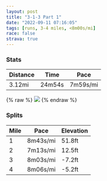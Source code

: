 ```yaml
---
layout: post
title: "3-1-3 Part 1"
date: "2022-09-11 07:16:05"
tags: [runs, 3-4 miles, <8m00s/mi]
race: false
strava: true
---
```


### Stats

| Distance | Time | Pace |
|----------|------|------|
|3.12mi|24m54s|7m59s/mi|

{% raw %}
<img src='https://maps.googleapis.com/maps/api/staticmap?maptype=roadmap&path=enc:cfwwFp~rbMMG?EJc@`@]Js@AiBJi@Ac@B_@J_@LU@WLYVY`@wAKGSSQKUE?B?AcAc@KCKBGDGEKSK]Q]Uk@O_AMKQ?]Ie@SWYOi@YEm@e@SCe@IEGSGGMAMo@c@?MUWe@Mq@Y]SQCYKEIWM[e@YWa@UcBg@aAU_@]c@UQ?y@Qi@CQg@QQu@e@Q][_@QMUo@OGO?q@k@e@I][Ye@g@QiB]MQ_@I{@}@a@YEGUI]_@EIs@{@aAMe@Fc@M[WAGHi@BW?SEKAAOJOGQOCM]YQIu@_Ai@WmA]]]m@e@Au@CKUSKi@^eATiAFw@f@y@J[Bi@?w@Bi@DSCk@Dg@f@{@HYLQNaCHq@?_AKe@u@oAKKg@Qa@IgAs@aAc@eAq@qAeAISu@sAMa@MqBRs@|@mBRm@Ao@Ig@m@}A]k@OQ{@o@m@SOKWWk@y@k@s@GO?MEGc@m@w@}A[]aAg@mAa@w@SK?]?c@Ns@f@YJk@Fk@Eg@Ka@Ws@w@a@[CMm@cAQeAU_@s@{@]Km@?s@Fw@Yi@Kg@UmBa@_DyAi@]_@c@Wa@gAmAQYy@w@]Ws@]]O_AW_@Qk@c@gAgAg@{@Ui@AGFCFBLIH[R_@Bg@HU@MJqA?a@H]b@g@VGFa@^S^KXMXHlCzA`@JFJ^R\F\PPDPHZCl@z@b@LFI&key=AIzaSyC1MId7bFpkLXNAaYhBSTb8jLyiSqzbDtM&size=800x800&markers=color:yellow|label:S|40.75634,-73.99417&markers=color:green|label:F|40.77788999999999,-73.96262999999996'>
{% endraw %}

### Splits

| Mile | Pace | Elevation |
|------|------|-----------|
|1|8m43s/mi|51.8ft|
|2|7m13s/mi|12.5ft|
|3|8m03s/mi|-7.2ft|
|4|8m06s/mi|-5.2ft|
